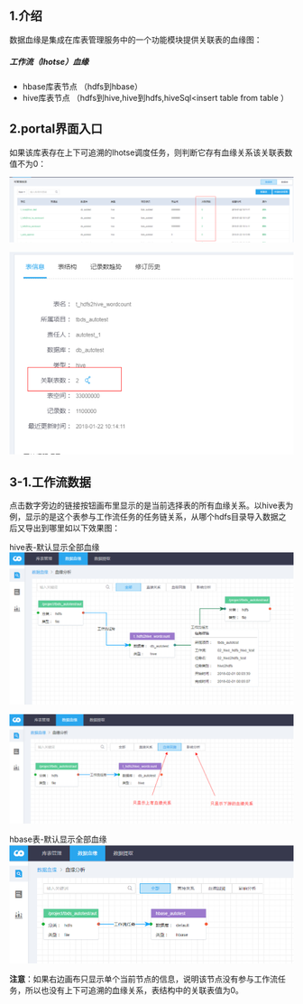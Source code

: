 ## 1.介绍

数据血缘是集成在库表管理服务中的一个功能模块提供关联表的血缘图：
 ##### 工作流（lhotse）血缘
 * hbase库表节点 （hdfs到hbase）
 * hive库表节点 （hdfs到hive,hive到hdfs,hiveSql<insert table from table <join>）

## 2.portal界面入口
如果该库表存在上下可追溯的lhotse调度任务，则判断它存有血缘关系该关联表数值不为0：

![](/数据资产/数据血缘/table.png)

![](/数据资产/数据血缘/table2.png)

## 3-1.工作流数据
点击数字旁边的链接按钮画布里显示的是当前选择表的所有血缘关系。以hive表为例，显示的是这个表参与工作流任务的任务链关系，从哪个hdfs目录导入数据之后又导出到哪里如以下效果图：

hive表-默认显示全部血缘
![](/数据资产/数据血缘/hive.png)

![](/数据资产/数据血缘/hive2.png)

hbase表-默认显示全部血缘
![](/数据资产/数据血缘/hbase.png)

**注意**：如果右边画布只显示单个当前节点的信息，说明该节点没有参与工作流任务，所以也没有上下可追溯的血缘关系，表结构中的关联表值为0。
